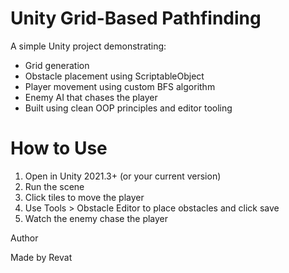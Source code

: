 # Unity Grid-Based Pathfinding

A simple Unity project demonstrating:

- Grid generation
- Obstacle placement using ScriptableObject
- Player movement using custom BFS algorithm
- Enemy AI that chases the player
- Built using clean OOP principles and editor tooling

# How to Use

1. Open in Unity 2021.3+ (or your current version)
2. Run the scene
3. Click tiles to move the player
4. Use Tools > Obstacle Editor to place obstacles and click save
5. Watch the enemy chase the player 

Author

Made by Revat
